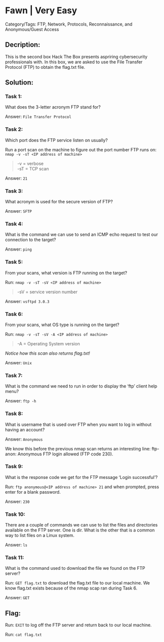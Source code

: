 # Fawn | Very Easy
Category/Tags: FTP, Network, Protocols, Reconnaissance, and Anonymous/Guest Access

## Decription:
This is the second box Hack The Box presents aspriring cybersecurity professionals with. In this box, we are asked to use the File Transfer Protocol (FTP) to obtain the flag.txt file.<br>

## Solution:
### **Task 1:**
What does the 3-letter acronym FTP stand for?<br>

Answer: `File Transfer Protocol`

### **Task 2:**
Which port does the FTP service listen on usually?<br>

Run a port scan on the machine to figure out the port number FTP runs on: `nmap -v -sT <IP address of machine>`<br>
>-v = verbose<br>
>-sT = TCP scan<br>

Answer: `21`

### **Task 3:**
What acronym is used for the secure version of FTP?<br>

Answer: `SFTP`

### **Task 4:**
What is the command we can use to send an ICMP echo request to test our connection to the target?<br>

Answer: `ping`

### **Task 5:**
From your scans, what version is FTP running on the target?<br>

Run: `nmap -v -sT -sV <IP address of machine>`<br>
>-sV = service version number<br>

Answer: `vsftpd 3.0.3`

### **Task 6:**
From your scans, what OS type is running on the target?<br>

Run: `nmap -v -sT -sV -A <IP address of machine>`<br>
>-A = Operating System version<br>

*Notice how this scan also returns flag.txt!* 

Answer: `Unix`

### **Task 7:**
What is the command we need to run in order to display the ‘ftp’ client help menu?<br>

Answer: `ftp -h`

### **Task 8:**
What is username that is used over FTP when you want to log in without having an account?<br>

Answer: `Anonymous`

We know this before the previous nmap scan returns an interesting line: ftp-anon: Anonymous FTP login allowed (FTP code 230).

### **Task 9:**
What is the response code we get for the FTP message ‘Login successful’?<br>

Run: `ftp anonymous@<IP address of machine> 21` and when prompted, press enter for a blank password.<br>

Answer: `230`

### **Task 10:**
There are a couple of commands we can use to list the files and directories available on the FTP server. One is dir. What is the other that is a common way to list files on a Linux system.<br>

Answer: `ls`

### **Task 11:**
What is the command used to download the file we found on the FTP server?<br>

Run: `GET flag.txt` to download the flag.txt file to our local machine. We know flag.txt exists because of the nmap scap ran during Task 6.<br>

Answer: `GET`

## **Flag:**
Run: `EXIT` to log off the FTP server and return back to our local machine.<br>

Run: `cat flag.txt`<br>
